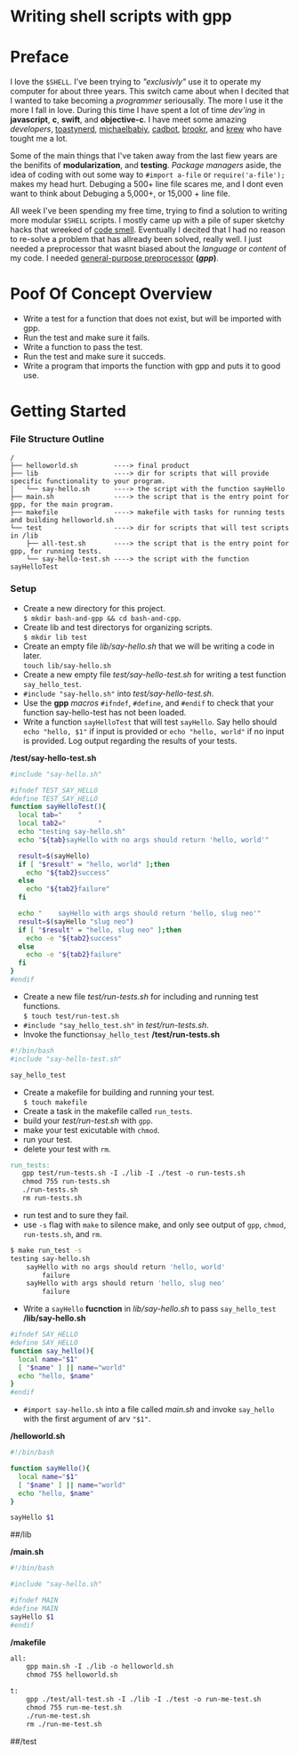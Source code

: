 Writing shell scripts with gpp
==============================

# Preface
I love the `$SHELL`. I've been trying to _"exclusivly"_ use it to operate my computer for about three years. This switch came about when I decited that I wanted to take becoming a _programmer_ seriousally. The more I use it the more I fall in love. During this time I have spent a lot of time _dev'ing_  in **javascript**, **c**, **swift**, and **objective-c**. I have meet some amazing _developers_, [toastynerd](https://github.com/toastynerd), [michaelbabiy](https://github.com/michaelbabiy), [cadbot](https://github.com/cadbot), [brookr](https://github.com/brookr), and [krew](https://github.com/slugbyte/following) who have tought me a lot.  
  
Some of the main things that I've taken away from the last fiew years are the benifits of **modularization**, and **testing**. _Package managers_ aside, the idea of coding with out some way to `#import a-file` or `require('a-file');` makes my head hurt. Debuging a 500+ line file scares me, and I dont even want to think about Debuging a 5,000+, or 15,000 + line file.   
  
All week I've been spending my free time, trying to find a solution to writing more modular `$SHELL` scripts. I mostly came up with a pile of super sketchy hacks that wreeked of [code smell](https://en.wikipedia.org/wiki/Code_smell). Eventually I decited that I had no reason to re-solve a problem that has allready been solved, really well. I just needed a preprocessor that wasnt biased about the _language_ or _content_ of my code. I needed [general-purpose preprocessor](http://en.nothingisreal.com/wiki/GPP) **(_gpp_)**. 

# Poof Of Concept Overview
* Write a test for a function that does not exist, but will be imported with gpp.
* Run the test and make sure it fails.
* Write a function to pass the test.
* Run the test and make sure it succeds.
* Write a program that imports the function with gpp and puts it to good use.

# Getting Started
### File Structure Outline
```
/
├── helloworld.sh         ----> final product
├── lib                   ----> dir for scripts that will provide specific functionality to your program. 
│   └── say-hello.sh      ----> the script with the function sayHello 
├── main.sh               ----> the script that is the entry point for gpp, for the main program.
├── makefile              ----> makefile with tasks for running tests and building helloworld.sh
└── test                  ----> dir for scripts that will test scripts in /lib
    ├── all-test.sh       ----> the script that is the entry point for gpp, for running tests.
    └── say-hello-test.sh ----> the script with the function sayHelloTest
```

### Setup
* Create a new directory for this project.  
`$ mkdir bash-and-gpp && cd bash-and-cpp`.
* Create lib and test directorys for organizing scripts.  
`$ mkdir lib test`
* Create an empty file _lib/say-hello.sh_ that we will be writing a code in later.   
`touch lib/say-hello.sh` 
* Create a new empty file _test/say-hello-test.sh_ for writing a test function `say_hello_test`.  
 * `#include "say-hello.sh"` into _test/say-hello-test.sh_.
 * Use the **gpp** _macros_ `#ifndef`, `#define`, and `#endif` to check that your function say-hello-test has not been loaded.
 * Write a  function `sayHelloTest` that will test `sayHello`. Say hello should `echo "hello, $1"` if input is provided or `echo "hello, world"` if no input is provided. Log output regarding the results of your tests.

**/test/say-hello-test.sh**  
``` sh  
#include "say-hello.sh"

#ifndef TEST_SAY_HELLO
#define TEST_SAY_HELLO
function sayHelloTest(){
  local tab="    "
  local tab2="        "
  echo "testing say-hello.sh"
  echo "${tab}sayHello with no args should return 'hello, world'"

  result=$(sayHello)  
  if [ "$result" = "hello, world" ];then 
    echo "${tab2}success"
  else 
    echo "${tab2}failure"
  fi

  echo "    sayHello with args should return 'hello, slug neo'"
  result=$(sayHello "slug neo")  
  if [ "$result" = "hello, slug neo" ];then 
    echo -e "${tab2}success"
  else 
    echo -e "${tab2}failure"
  fi
}
#endif
```  
* Create a new file _test/run-tests.sh_ for including and running test functions.  
```$ touch test/run-test.sh```
* `#include "say_hello_test.sh"` in _test/run-tests.sh_.
* Invoke the function`say_hello_test`
**/test/run-tests.sh**  
``` sh  
#!/bin/bash
#include "say-hello-test.sh"

say_hello_test
```  
* Create a makefile for building and running your test.  
`$ touch makefile`  
* Create a task in the makefile called `run_tests`.
 * build your _test/run-test.sh_ with `gpp`.
 * make your test exicutable with `chmod`.
 * run your test.
 * delete your test with `rm`.  
``` makefile
run_tests: 
   gpp test/run-tests.sh -I ./lib -I ./test -o run-tests.sh
   chmod 755 run-tests.sh
   ./run-tests.sh
   rm run-tests.sh
```
* run test and to sure they fail.
 * use `-s` flag with `make` to silence make, and only see output of `gpp`, `chmod`, `run-tests.sh`, and `rm`.
``` sh
$ make run_test -s
testing say-hello.sh
    sayHello with no args should return 'hello, world'
        failure
    sayHello with args should return 'hello, slug neo'
        failure

```
* Write a `sayHello` **fucnction** in _lib/say-hello.sh_ to pass `say_hello_test` 
**/lib/say-hello.sh**  
``` sh  
#ifndef SAY_HELLO
#define SAY_HELLO
function say_hello(){
  local name="$1"
  [ "$name" ] || name="world"
  echo "hello, $name"
}
#endif
```  
* `#import say-hello.sh` into a file called _main.sh_ and invoke `say_hello` with the first argument of arv `"$1"`.

**/helloworld.sh**  
``` sh  
#!/bin/bash

function sayHello(){
  local name="$1"
  [ "$name" ] || name="world"
  echo "hello, $name"
}

sayHello $1
```  
##/lib  

**/main.sh**  
``` sh  
#!/bin/bash

#include "say-hello.sh"

#ifndef MAIN
#define MAIN
sayHello $1
#endif
```  
**/makefile**  
``` txt  
all:
	gpp main.sh -I ./lib -o helloworld.sh
	chmod 755 helloworld.sh

t: 
	gpp ./test/all-test.sh -I ./lib -I ./test -o run-me-test.sh
	chmod 755 run-me-test.sh
	./run-me-test.sh
	rm ./run-me-test.sh
```  
##/test  


